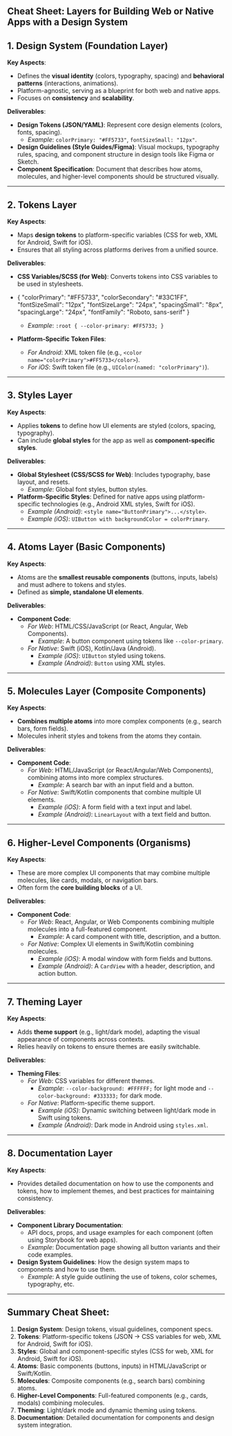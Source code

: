 ## Cheat Sheet: Layers for Building Web or Native Apps with a Design System

## 1. Design System (Foundation Layer)
**Key Aspects**:
- Defines the **visual identity** (colors, typography, spacing) and **behavioral patterns** (interactions, animations).
- Platform-agnostic, serving as a blueprint for both web and native apps.
- Focuses on **consistency** and **scalability**.

**Deliverables**:
- **Design Tokens (JSON/YAML)**: Represent core design elements (colors, fonts, spacing).
  - _Example_: `colorPrimary: "#FF5733"`, `fontSizeSmall: "12px"`.
- **Design Guidelines (Style Guides/Figma)**: Visual mockups, typography rules, spacing, and component structure in design tools like Figma or Sketch.
- **Component Specification**: Document that describes how atoms, molecules, and higher-level components should be structured visually.

---

## 2. Tokens Layer
**Key Aspects**:
- Maps **design tokens** to platform-specific variables (CSS for web, XML for Android, Swift for iOS).
- Ensures that all styling across platforms derives from a unified source.

**Deliverables**:
- **CSS Variables/SCSS (for Web)**: Converts tokens into CSS variables to be used in stylesheets.

- {
  "colorPrimary": "#FF5733",
  "colorSecondary": "#33C1FF",
  "fontSizeSmall": "12px",
  "fontSizeLarge": "24px",
  "spacingSmall": "8px",
  "spacingLarge": "24px",
  "fontFamily": "Roboto, sans-serif"
}

  - _Example_: `:root { --color-primary: #FF5733; }`
- **Platform-Specific Token Files**:
  - _For Android_: XML token file (e.g., `<color name="colorPrimary">#FF5733</color>`).
  - _For iOS_: Swift token file (e.g., `UIColor(named: "colorPrimary")`).

---

## 3. Styles Layer
**Key Aspects**:
- Applies **tokens** to define how UI elements are styled (colors, spacing, typography).
- Can include **global styles** for the app as well as **component-specific styles**.

**Deliverables**:
- **Global Stylesheet (CSS/SCSS for Web)**: Includes typography, base layout, and resets.
  - _Example_: Global font styles, button styles.
- **Platform-Specific Styles**: Defined for native apps using platform-specific technologies (e.g., Android XML styles, Swift for iOS).
  - _Example (Android)_: `<style name="ButtonPrimary">...</style>`.
  - _Example (iOS)_: `UIButton with backgroundColor = colorPrimary`.

---

## 4. Atoms Layer (Basic Components)
**Key Aspects**:
- Atoms are the **smallest reusable components** (buttons, inputs, labels) and must adhere to tokens and styles.
- Defined as **simple, standalone UI elements**.

**Deliverables**:
- **Component Code**:
  - _For Web_: HTML/CSS/JavaScript (or React, Angular, Web Components).
    - _Example_: A button component using tokens like `--color-primary`.
  - _For Native_: Swift (iOS), Kotlin/Java (Android).
    - _Example (iOS)_: `UIButton` styled using tokens.
    - _Example (Android)_: `Button` using XML styles.

---

## 5. Molecules Layer (Composite Components)
**Key Aspects**:
- **Combines multiple atoms** into more complex components (e.g., search bars, form fields).
- Molecules inherit styles and tokens from the atoms they contain.

**Deliverables**:
- **Component Code**:
  - _For Web_: HTML/JavaScript (or React/Angular/Web Components), combining atoms into more complex structures.
    - _Example_: A search bar with an input field and a button.
  - _For Native_: Swift/Kotlin components that combine multiple UI elements.
    - _Example (iOS)_: A form field with a text input and label.
    - _Example (Android)_: `LinearLayout` with a text field and button.

---

## 6. Higher-Level Components (Organisms)
**Key Aspects**:
- These are more complex UI components that may combine multiple molecules, like cards, modals, or navigation bars.
- Often form the **core building blocks** of a UI.

**Deliverables**:
- **Component Code**:
  - _For Web_: React, Angular, or Web Components combining multiple molecules into a full-featured component.
    - _Example_: A card component with title, description, and a button.
  - _For Native_: Complex UI elements in Swift/Kotlin combining molecules.
    - _Example (iOS)_: A modal window with form fields and buttons.
    - _Example (Android)_: A `CardView` with a header, description, and action button.

---

## 7. Theming Layer
**Key Aspects**:
- Adds **theme support** (e.g., light/dark mode), adapting the visual appearance of components across contexts.
- Relies heavily on tokens to ensure themes are easily switchable.

**Deliverables**:
- **Theming Files**:
  - _For Web_: CSS variables for different themes.
    - _Example_: `--color-background: #FFFFFF;` for light mode and `--color-background: #333333;` for dark mode.
  - _For Native_: Platform-specific theme support.
    - _Example (iOS)_: Dynamic switching between light/dark mode in Swift using tokens.
    - _Example (Android)_: Dark mode in Android using `styles.xml`.

---

## 8. Documentation Layer
**Key Aspects**:
- Provides detailed documentation on how to use the components and tokens, how to implement themes, and best practices for maintaining consistency.

**Deliverables**:
- **Component Library Documentation**:
  - API docs, props, and usage examples for each component (often using Storybook for web apps).
  - _Example_: Documentation page showing all button variants and their code examples.
- **Design System Guidelines**: How the design system maps to components and how to use them.
  - _Example_: A style guide outlining the use of tokens, color schemes, typography, etc.

---

## Summary Cheat Sheet:
1. **Design System**: Design tokens, visual guidelines, component specs.
2. **Tokens**: Platform-specific tokens (JSON → CSS variables for web, XML for Android, Swift for iOS).
3. **Styles**: Global and component-specific styles (CSS for web, XML for Android, Swift for iOS).
4. **Atoms**: Basic components (buttons, inputs) in HTML/JavaScript or Swift/Kotlin.
5. **Molecules**: Composite components (e.g., search bars) combining atoms.
6. **Higher-Level Components**: Full-featured components (e.g., cards, modals) combining molecules.
7. **Theming**: Light/dark mode and dynamic theming using tokens.
8. **Documentation**: Detailed documentation for components and design system integration.
